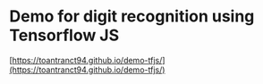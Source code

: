 # Demo for digit recognition using Tensorflow JS
[https://toantranct94.github.io/demo-tfjs/](https://toantranct94.github.io/demo-tfjs/)
